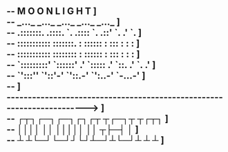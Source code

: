<h2>
--                             M O O N L I G H T                          ] <br/>
--       _..._         _..._         _..._         _..._         _..._    ] <br/>
--     .:::::::.     .::::. `.     .::::  `.     .::'   `.     .'     `.  ] <br/>
--    :::::::::::   :::::::.  :   ::::::    :   :::       :   :         : ] <br/>
--    :::::::::::   ::::::::  :   ::::::    :   :::       :   :         : ] <br/>
--    `:::::::::'   `::::::' .'   `:::::   .'   `::.     .'   `.       .' ] <br/>
--      `':::''       `'::'-'       `'::.-'       `':..-'       `-...-'   ] <br/>
--                                                                        ] <br/>
---------------------------------------------------------------------->   ] <br/>
-- ┌┬┐┌─┐┌─┐┌┐┌┬  ┬┌─┐┬ ┬┌┬┐                                              ] <br/>
-- ││││ ││ │││││  ││ ┬├─┤ │                                               ] <br/>
-- ┴ ┴└─┘└─┘┘└┘┴─┘┴└─┘┴ ┴ ┴                                               ] <br/>
</h2>
